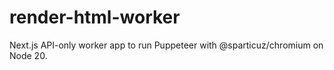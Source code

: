 # render-html-worker

Next.js API-only worker app to run Puppeteer with @sparticuz/chromium on Node 20.
